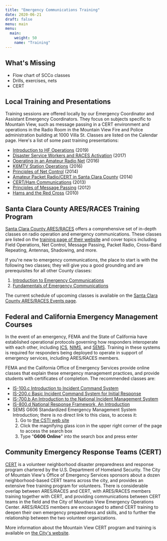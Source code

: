 ```yaml
---
title: "Emergency Communications Training"
date: 2020-06-21
draft: false
menu: main
menu:
  main:
    weight: 50
    name: "Training"
---
```

## What's Missing

- Flow chart of SCCo classes
- Drills, exercises, nets
- CERT


## Local Training and Presentations

Training sessions are offered locally by our Emergency Coordinator and Assistant Emergency Coordinators. They focus on subjects specific to Mountain View, such as message passing in a CERT environment and operations in the Radio Room in the Mountain View Fire and Police administration building at 1000 Villa St. Classes are listed on the Calendar page. Here's a list of some past training presentations:

- [Introduction to HF Operations](static/introduction-to-hf-comms-20190619.pdf) (2019)
- [Disaster Service Workers and RACES Activation](static/dsw-and-races-activation-20170520.pdf) (2017)
- [Operating in an Amateur Radio Net](static/operating-amateur-radio-net-20160326.pdf) (2016)
- [K6MTV Station Operations](static/k6mtv-station-ops-v5-20160111.pdf) (2016)
- [Principles of Net Control](static/principles-net-control-20140515.pdf) (2014)
- [Amateur Packet Radio/CERT in Santa Clara County](static/mv-ares-packet-intro-20140515.pdf) (2014)
- [CERT/Ham Communications](static/cert-ham-comms-20131111.pdf) (2013)
- [Principles of Message Passing](static/principles-of-message-passing-20120324.pdf) (2012)
- [Hams and the Red Cross](static/hams-and-red-cross-20100207.pdf) (2010)

## Santa Clara County ARES/RACES Training Program

[Santa Clara County ARES/RACES](https://www.scc-ares-races.org/) offers a comprehensive set of in-depth classes on radio operation and emergency communications. These classes are listed on the [training page of their website](https://www.scc-ares-races.org/training/ar-courses.html) and cover topics including Field Operations, Net Control, Message Passing, Packet Radio, Cross-Band Repeating, Antennas, Shadowing, and more.

If you're new to emergency communications, the place to start is with the following two classes; they will give you a good grounding and are prerequisites for all other County classes:

1. [Introduction to Emergency Communications](https://www.scc-ares-races.org/training/courses/Intro_to_EmComm/Course_Intro_to_EmComm.html)
2. [Fundamentals of Emergency Communications](https://www.scc-ares-races.org/training/courses/Fund_of_EmComm/Course_Fund_of_EmComm.html)

The current schedule of upcoming classes is available on the [Santa Clara County ARES/RACES Events page](https://www.scc-ares-races.org/activities/events.php).

## Federal and California Emergency Management Courses

In the event of an emergency, FEMA and the State of California have established operational protocols governing how
responders interoperate with each other, including [ICS](https://en.wikipedia.org/wiki/Incident_Command_System),
[NIMS](https://en.wikipedia.org/wiki/National_Incident_Management_System), and
[SEMS](https://www.caloes.ca.gov/cal-oes-divisions/planning-preparedness/standardized-emergency-management-system).
Training in these systems is required for responders being deployed to operate in support of emergency
services, including ARES/RACES members.

FEMA and the California Office of Emergency Services provide online classes that explain these emergency management
practices, and provide students with certificates of completion. The recommended classes are:

- [IS-100.c Introduction to Incident Command System](https://training.fema.gov/is/courseoverview.aspx?code=IS-100.c)
- [IS-200.c Basic Incident Command System for Initial Response](https://training.fema.gov/is/courseoverview.aspx?code=IS-200.c)
- [IS-700.b An Introduction to the National Incident Management System](https://training.fema.gov/is/courseoverview.aspx?code=IS-700.b)
- [IS-800.d National Response Framework, An Introduction](https://training.fema.gov/is/courseoverview.aspx?code=IS-800.d)
- SEMS G606 Standardized Emergency Management System Introduction; there is no direct link to this class, to access it:
  1. Go to [the CSTI web site](https://csti-ca.csod.com)
  2. Click the magnifying glass icon in the upper right corner of the page to access the search box
  3. Type "**G606 Online**" into the search box and press enter

## Community Emergency Response Teams (CERT)

[CERT](https://www.ready.gov/cert) is a volunteer neighborhood disaster preparedness and response program chartered
by the U.S. Department of Homeland Security. The City of Mountain View's Office of Emergency Services sponsors
about a dozen neighborhood-based CERT teams across the city, and provides an extensive free training program for
volunteers. There is considerable overlap between ARES/RACES and CERT, with ARES/RACES members training together
with CERT, and providing communications between CERT teams in the field and the City of Mountain View Emergency
Operations Center. ARES/RACES members are encouraged to attend CERT training to deepen their own emergency
preparedness and skills, and to further the relationship between the two volunteer organizations.

More information about the Mountain View CERT program and training is available on
[the City's website](https://www.mountainview.gov/depts/fire/preparedness/cert.asp). 